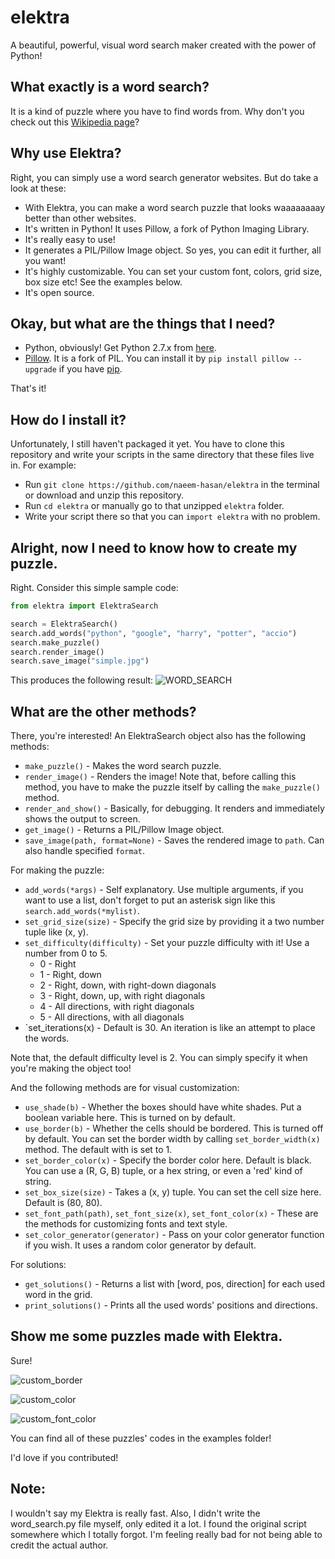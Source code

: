 # elektra
A beautiful, powerful, visual word search maker created with the power of Python!

## What exactly is a word search?
It is a kind of puzzle where you have to find words from. Why don't you check out this [Wikipedia page](https://en.wikipedia.org/wiki/Word_search)?

## Why use Elektra?
Right, you can simply use a word search generator websites. But do take a look at these:
* With Elektra, you can make a word search puzzle that looks waaaaaaaay better than other websites.
* It's written in Python! It uses Pillow, a fork of Python Imaging Library.
* It's really easy to use!
* It generates a PIL/Pillow Image object. So yes, you can edit it further, all you want!
* It's highly customizable. You can set your custom font, colors, grid size, box size etc! See the examples below.
* It's open source.

## Okay, but what are the things that I need?
* Python, obviously! Get Python 2.7.x from [here](https://www.python.org/downloads/).
* [Pillow](pillow.readthedocs.io/). It is a fork of PIL. You can install it by `pip install pillow --upgrade` if you have [pip](https://pypi.python.org/pypi/pip).

That's it!

## How do I install it?
Unfortunately, I still haven't packaged it yet. You have to clone this repository and write your scripts in the same directory that these files live in. For example:
* Run `git clone https://github.com/naeem-hasan/elektra` in the terminal or download and unzip this repository.
* Run `cd elektra` or manually go to that unzipped `elektra` folder.
* Write your script there so that you can `import elektra` with no problem.

## Alright, now I need to know how to create my puzzle.
Right. Consider this simple sample code:
```python
from elektra import ElektraSearch

search = ElektraSearch()
search.add_words("python", "google", "harry", "potter", "accio")
search.make_puzzle()
search.render_image()
search.save_image("simple.jpg")
```
This produces the following result:
![WORD_SEARCH](https://raw.githubusercontent.com/naeem-hasan/elektra/master/examples/simple.jpg)

## What are the other methods?
There, you're interested! An ElektraSearch object also has the following methods:
* `make_puzzle()` - Makes the word search puzzle.
* `render_image()` - Renders the image! Note that, before calling this method, you have to make the puzzle itself by calling the `make_puzzle()` method.
* `render_and_show()` - Basically, for debugging. It renders and immediately shows the output to screen.
* `get_image()` - Returns a PIL/Pillow Image object.
* `save_image(path, format=None)` - Saves the rendered image to `path`. Can also handle specified `format`.

For making the puzzle:
* `add_words(*args)` - Self explanatory. Use multiple arguments, if you want to use a list, don't forget to put an asterisk sign like this `search.add_words(*mylist)`.
* `set_grid_size(size)` - Specify the grid size by providing it a two number tuple like (x, y).
* `set_difficulty(difficulty)` - Set your puzzle difficulty with it! Use a number from 0 to 5.
  * 0 - Right
  * 1 - Right, down
  * 2 - Right, down, with right-down diagonals
  * 3 - Right, down, up, with right diagonals
  * 4 - All directions, with right diagonals
  * 5 - All directions, with all diagonals
* `set_iterations(x) - Default is 30. An iteration is like an attempt to place the words.

Note that, the default difficulty level is 2. You can simply specify it when you're making the object too!

And the following methods are for visual customization:
* `use_shade(b)` - Whether the boxes should have white shades. Put a boolean variable here. This is turned on by default.
* `use_border(b)` - Whether the cells should be bordered. This is turned off by default. You can set the border width by calling `set_border_width(x)` method. The default with is set to 1.
* `set_border_color(x)` - Specify the border color here. Default is black. You can use a (R, G, B) tuple, or a hex string, or even a 'red' kind of string.
* `set_box_size(size)` - Takes a (x, y) tuple. You can set the cell size here. Default is (80, 80).
* `set_font_path(path)`, `set_font_size(x)`, `set_font_color(x)` - These are the methods for customizing fonts and text style.
* `set_color_generator(generator)` - Pass on your color generator function if you wish. It uses a random color generator by default.

For solutions:
* `get_solutions()` - Returns a list with [word, pos, direction] for each used word in the grid.
* `print_solutions()` - Prints all the used words' positions and directions.

## Show me some puzzles made with Elektra.
Sure!

![custom_border](https://raw.githubusercontent.com/naeem-hasan/elektra/master/examples/with_border.jpg)

![custom_color](https://raw.githubusercontent.com/naeem-hasan/elektra/master/examples/colors.jpg)

![custom_font_color](https://raw.githubusercontent.com/naeem-hasan/elektra/master/examples/font_color.jpg)

You can find all of these puzzles' codes in the examples folder!

I'd love if you contributed!

## Note:
I wouldn't say my Elektra is really fast. Also, I didn't write the word_search.py file myself, only edited it a lot. I found the original script somewhere which I totally forgot. I'm feeling really bad for not being able to credit the actual author.
